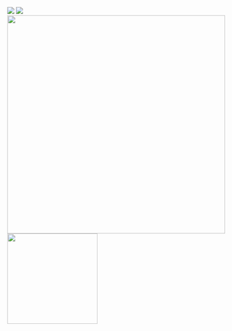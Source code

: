 <a href="https://www.linkedin.com/in/el-amine-laaraich/" target="_blank"><img src="https://img.icons8.com/color/48/000000/linkedin.png"/></a>
<a href="mailto:elamineup@gmail.com" target="_blank"><img src="https://img.icons8.com/fluency/48/000000/email.png"/></a> 
<br>
<img src="https://github-readme-stats.vercel.app/api?username=elaminelaaraich&show_icons=true&count_private=true" width="500" height="auto"/>
<img src="https://github-readme-stats.vercel.app/api/top-langs/?username=elaminelaaraich&layout=compact/" width="207" height="auto"/>
